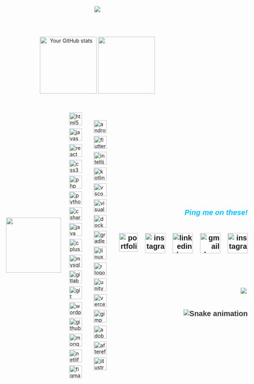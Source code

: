 <h1 align="center">
    <img src="https://readme-typing-svg.herokuapp.com/?font=Pacifico&size=35&center=true&vCenter=true&width=500&height=70&duration=3000&pause=2000&color=FFFFFF&lines=Hey+it's+Maizan!;+I'm+a+Developer+and+Designer.;" />
</h1>

<br>
<br>



<p align="center">
    <img height="155em" src="https://github-profile-summary-cards.vercel.app/api/cards/profile-details?username=maiz-an&theme=github_dark" alt="Your GitHub stats" />
   <img height="155em" src="https://github-profile-summary-cards.vercel.app/api/cards/stats?username=maiz-an&theme=github_dark" />
    
</p>

<br>
<br>




<div style="display: flex; align-items: center; justify-content: space-between; gap: 12px;">
  <!-- GIF on the right -->
  <img align="right" height="150" src="https://media3.giphy.com/media/v1.Y2lkPTc5MGI3NjExNWNtZzR4MjhvYW9raG55NGd4cGx3dTl0cDF4bzcwZmp5OXBvazZpcyZlcD12MV9pbnRlcm5hbF9naWZfYnlfaWQmY3Q9cw/vKhKsyEFVK4IuEKzWY/giphy.gif" />

  <!-- Icons div to the left of the GIF -->
  <div style="display: flex; flex-wrap: wrap; justify-content: flex-start; gap: 8px; max-width: 100%; flex: 1; padding-left: 10px; padding-right: 10px;">
    <img src="https://cdn.jsdelivr.net/gh/devicons/devicon/icons/html5/html5-original.svg" height="35" alt="html5 logo" />
    <img src="https://cdn.jsdelivr.net/gh/devicons/devicon/icons/javascript/javascript-original.svg" height="35" alt="javascript logo" />
    <img src="https://cdn.jsdelivr.net/gh/devicons/devicon/icons/react/react-original.svg" height="35" alt="react logo" />
    <img src="https://cdn.jsdelivr.net/gh/devicons/devicon/icons/css3/css3-original.svg" height="35" alt="css3 logo" />
    <img src="https://cdn.jsdelivr.net/gh/devicons/devicon/icons/php/php-original.svg" height="35" alt="php logo" />
<img src="https://cdn.jsdelivr.net/gh/devicons/devicon/icons/python/python-original.svg" height="35" alt="python logo" />
    <img src="https://cdn.jsdelivr.net/gh/devicons/devicon/icons/csharp/csharp-original.svg" height="35" alt="csharp logo" />
    <img src="https://cdn.jsdelivr.net/gh/devicons/devicon/icons/java/java-original.svg" height="35" alt="java logo" />
    <img src="https://cdn.jsdelivr.net/gh/devicons/devicon/icons/cplusplus/cplusplus-original.svg" height="35" alt="cplusplus logo" />
<img src="https://cdn.jsdelivr.net/gh/devicons/devicon/icons/mysql/mysql-original.svg" height="35" alt="mysql logo" />
    <img src="https://cdn.jsdelivr.net/gh/devicons/devicon/icons/gitlab/gitlab-original.svg" height="35" alt="gitlab logo" />
    <img src="https://cdn.jsdelivr.net/gh/devicons/devicon/icons/git/git-original.svg" height="35" alt="git logo" />
 <img src="https://cdn.simpleicons.org/wordpress/21759B" height="35" alt="wordpress logo" />
    <img src="https://skillicons.dev/icons?i=github" height="35" alt="github logo" />
    <img src="https://skillicons.dev/icons?i=mongodb" height="35" alt="mongodb logo" />
    <img src="https://skillicons.dev/icons?i=netlify" height="35" alt="netlify logo" />
    <img src="https://cdn.jsdelivr.net/gh/devicons/devicon/icons/figma/figma-original.svg" height="35" alt="figma logo" />
</div>

<div style="display: flex; flex-wrap: wrap; justify-content: flex-start; gap: 8px; padding-left: 10px; padding-right: 10px;">
    <img src="https://cdn.jsdelivr.net/gh/devicons/devicon/icons/androidstudio/androidstudio-original.svg" height="35" alt="androidstudio logo" />
    <img src="https://cdn.jsdelivr.net/gh/devicons/devicon/icons/flutter/flutter-original.svg" height="35" alt="flutter logo" />
    <img src="https://cdn.jsdelivr.net/gh/devicons/devicon/icons/intellij/intellij-original.svg" height="35" alt="intellij logo" />
    <img src="https://cdn.jsdelivr.net/gh/devicons/devicon/icons/kotlin/kotlin-original.svg" height="35" alt="kotlin logo" />
    <img src="https://cdn.jsdelivr.net/gh/devicons/devicon/icons/vscode/vscode-original.svg" height="35" alt="vscode logo" />
    <img src="https://cdn.jsdelivr.net/gh/devicons/devicon/icons/visualstudio/visualstudio-plain.svg" height="35" alt="visualstudio logo" />
 <img src="https://cdn.jsdelivr.net/gh/devicons/devicon/icons/docker/docker-original.svg" height="35" alt="docker logo" />
    <img src="https://cdn.jsdelivr.net/gh/devicons/devicon/icons/gradle/gradle-original.svg" height="35" alt="gradle logo" />
    <img src="https://cdn.jsdelivr.net/gh/devicons/devicon/icons/linux/linux-original.svg" height="35" alt="linux logo" />
    <img src="https://cdn.jsdelivr.net/gh/devicons/devicon/icons/r/r-original.svg" height="35" alt="r logo" />
    <img src="https://cdn.jsdelivr.net/gh/devicons/devicon/icons/unity/unity-original.svg" height="35" alt="unity logo" />
    <img src="https://skillicons.dev/icons?i=vercel" height="35" alt="vercel logo" />
  <img src="https://cdn.jsdelivr.net/gh/devicons/devicon/icons/gimp/gimp-original.svg" height="35" alt="gimp logo" />
    <img src="https://skillicons.dev/icons?i=ps" height="35" alt="adobephotoshop logo" />
    <img src="https://cdn.jsdelivr.net/gh/devicons/devicon/icons/aftereffects/aftereffects-original.svg" height="35" alt="aftereffects logo" />
    <img src="https://cdn.jsdelivr.net/gh/devicons/devicon/icons/illustrator/illustrator-plain.svg" height="35" alt="illustrator logo" />
</div>



######


<div style="text-align: right; padding-top: 70px; font-family: 'Ubuntu', sans-serif; font-size: 20px; font-weight: bold; color: #333; display: flex; flex-direction: column; align-items: flex-end; gap: 10px;">

<h5 style="color: #00BFFF;">
    Ping me on these!
</h5>

<div style="display: inline-flex; gap: 20px;">

 <a href="https://maizan.infinityfreeapp.com/" target="_blank" style="display: inline-block;">
     <img src="https://i.postimg.cc/XNszWDtJ/favmin.png" height="51" alt="portfolio logo" />
  </a>

<!-- Instagram button with the Instagram logo from the provided URL -->
<a href="https://discordapp.com/users/963477933849215046" target="_blank" style="display: inline-block;">
<img src="https://img.icons8.com/?size=100&id=LIGCjf5dKGrN&format=png&color=000000" height="55" alt="instagram logo" />
</a>

<!-- LinkedIn button with the LinkedIn logo from the provided URL -->
<a href="https://www.linkedin.com/in/mohamed-maizan-1b29a1307/" target="_blank" style="display: inline-block;">
<img src="https://img.icons8.com/?size=100&id=13930&format=png&color=000000" height="55" alt="linkedin logo" />
</a>

  <!-- Gmail button with Gmail logo -->
<a href="mailto:mohamedmaizanunas@gmail.com?subject=hey!&body=I came from your GitHub." target="_blank" style="display: inline-block;">
<img src="https://img.icons8.com/?size=100&id=eFPBXQop6V2m&format=png&color=000000" height="55" alt="gmail logo" />
</a>
  <!-- Instagram button with Instagram logo (second instance) -->
 <a href="https://www.instagram.com/mr.de11_" target="_blank" style="display: inline-block;">
  <img src="https://img.icons8.com/?size=100&id=Xy10Jcu1L2Su&format=png&color=000000" height="55" alt="instagram logo" />
  </a>


</div>

<!-- Include Ubuntu font -->
<link href="https://fonts.googleapis.com/css2?family=Ubuntu:wght@400;700&display=swap" rel="stylesheet">



######

<img align="left" src="https://visitor-badge.laobi.icu/badge?page_id=maiz-an.maiz-an&left_color=yellowgreen" />


<br clear="both">
<img src="https://raw.githubusercontent.com/maiz-an/maiz-an/output/snake.svg" alt="Snake animation" />
